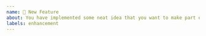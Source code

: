 ```yaml
---
name: 🎉 New Feature
about: You have implemented some neat idea that you want to make part of this library?
labels: enhancement
---
```

